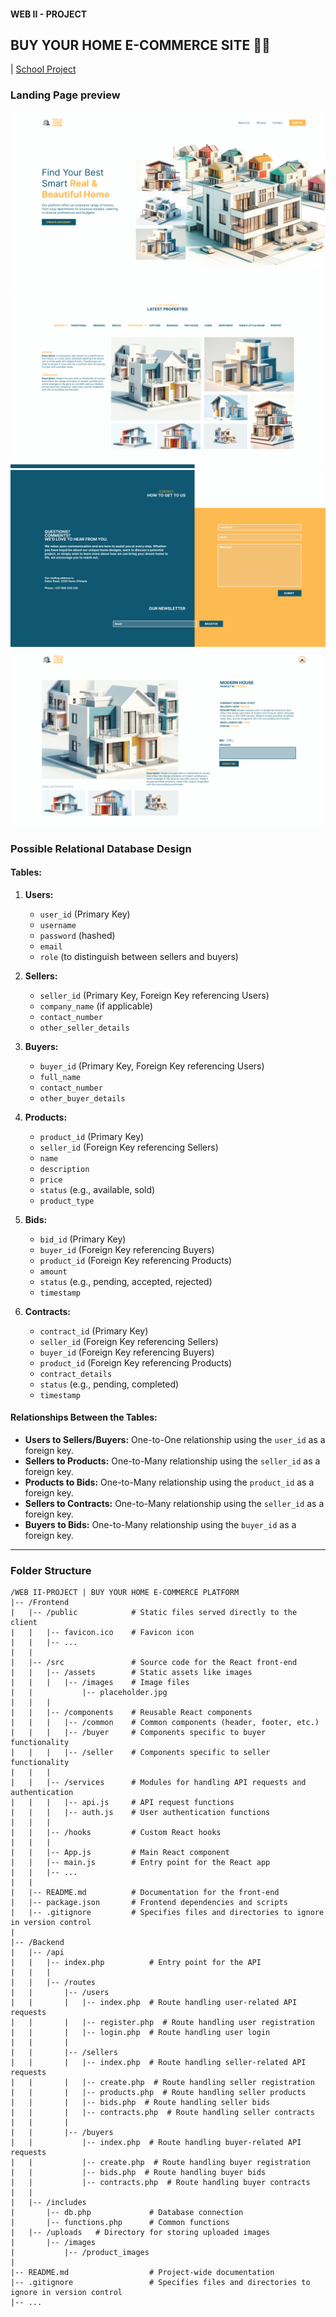 #### WEB II - PROJECT

## BUY YOUR HOME E-COMMERCE SITE 🐥🎒

| [School Project](https://www.haramaya.edu.et/)

### Landing Page preview

![](Design/hero.png)
![](Design/properties.png)
![](Design/contact.png)
![](Design/productpage.png)

### Possible Relational Database Design

#### Tables:

1. **Users:**

    - `user_id` (Primary Key)
    - `username`
    - `password` (hashed)
    - `email`
    - `role` (to distinguish between sellers and buyers)

2. **Sellers:**

    - `seller_id` (Primary Key, Foreign Key referencing Users)
    - `company_name` (if applicable)
    - `contact_number`
    - `other_seller_details`

3. **Buyers:**

    - `buyer_id` (Primary Key, Foreign Key referencing Users)
    - `full_name`
    - `contact_number`
    - `other_buyer_details`

4. **Products:**

    - `product_id` (Primary Key)
    - `seller_id` (Foreign Key referencing Sellers)
    - `name`
    - `description`
    - `price`
    - `status` (e.g., available, sold)
    - `product_type`

5. **Bids:**

    - `bid_id` (Primary Key)
    - `buyer_id` (Foreign Key referencing Buyers)
    - `product_id` (Foreign Key referencing Products)
    - `amount`
    - `status` (e.g., pending, accepted, rejected)
    - `timestamp`

6. **Contracts:**
    - `contract_id` (Primary Key)
    - `seller_id` (Foreign Key referencing Sellers)
    - `buyer_id` (Foreign Key referencing Buyers)
    - `product_id` (Foreign Key referencing Products)
    - `contract_details`
    - `status` (e.g., pending, completed)
    - `timestamp`

#### Relationships Between the Tables:

-   **Users to Sellers/Buyers:** One-to-One relationship using the `user_id` as a foreign key.
-   **Sellers to Products:** One-to-Many relationship using the `seller_id` as a foreign key.
-   **Products to Bids:** One-to-Many relationship using the `product_id` as a foreign key.
-   **Sellers to Contracts:** One-to-Many relationship using the `seller_id` as a foreign key.
-   **Buyers to Bids:** One-to-Many relationship using the `buyer_id` as a foreign key.

---

### Folder Structure

    /WEB II-PROJECT | BUY YOUR HOME E-COMMERCE PLATFORM
    |-- /Frontend
    |   |-- /public            # Static files served directly to the client
    |   |   |-- favicon.ico    # Favicon icon
    |   |   |-- ...
    |   |
    |   |-- /src               # Source code for the React front-end
    |   |   |-- /assets        # Static assets like images
    |   |   |   |-- /images    # Image files
    |   |           |-- placeholder.jpg
    |   |   |
    |   |   |-- /components    # Reusable React components
    |   |   |   |-- /common    # Common components (header, footer, etc.)
    |   |   |   |-- /buyer     # Components specific to buyer functionality
    |   |   |   |-- /seller    # Components specific to seller functionality
    |   |   |
    |   |   |-- /services      # Modules for handling API requests and authentication
    |   |   |   |-- api.js     # API request functions
    |   |   |   |-- auth.js    # User authentication functions
    |   |   |
    |   |   |-- /hooks         # Custom React hooks
    |   |   |
    |   |   |-- App.js         # Main React component
    |   |   |-- main.js        # Entry point for the React app
    |   |   |-- ...
    |   |
    |   |-- README.md          # Documentation for the front-end
    |   |-- package.json       # Frontend dependencies and scripts
    |   |-- .gitignore         # Specifies files and directories to ignore in version control
    |
    |-- /Backend
    |   |-- /api
    |   |   |-- index.php          # Entry point for the API
    |   |   |
    |   |   |-- /routes
    |   |       |-- /users
    |   |       |   |-- index.php  # Route handling user-related API requests
    |   |       |   |-- register.php  # Route handling user registration
    |   |       |   |-- login.php  # Route handling user login
    |   |       |
    |   |       |-- /sellers
    |   |       |   |-- index.php  # Route handling seller-related API requests
    |   |       |   |-- create.php  # Route handling seller registration
    |   |       |   |-- products.php  # Route handling seller products
    |   |       |   |-- bids.php  # Route handling seller bids
    |   |       |   |-- contracts.php  # Route handling seller contracts
    |   |       |
    |   |       |-- /buyers
    |   |           |-- index.php  # Route handling buyer-related API requests
    |   |           |-- create.php  # Route handling buyer registration
    |   |           |-- bids.php  # Route handling buyer bids
    |   |           |-- contracts.php  # Route handling buyer contracts
    |   |
    |   |-- /includes
    |       |-- db.php             # Database connection
    |       |-- functions.php      # Common functions
    |   |-- /uploads   # Directory for storing uploaded images
    |       |-- /images
    |           |-- /product_images
    |
    |-- README.md                  # Project-wide documentation
    |-- .gitignore                 # Specifies files and directories to ignore in version control
    |-- ...

